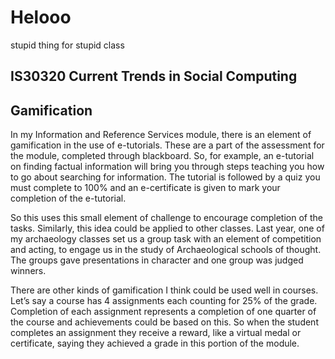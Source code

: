 Helooo
======

stupid thing for stupid class

IS30320 Current Trends in Social Computing
------------------------------------------
Gamification
------------
In my Information and Reference Services module, there is an element of gamification in the use of e-tutorials. These are a part of the assessment for the module, completed through blackboard. So, for example, an e-tutorial on finding factual information will bring you through steps teaching you how to go about searching for information. The tutorial is followed by a quiz you must complete to 100% and an e-certificate is given to mark your completion of the e-tutorial.

So this uses this small element of challenge to encourage completion of the tasks. Similarly, this idea could be applied to other classes. Last year, one of my archaeology classes set us a group task with an element of competition and acting, to engage us in the study of Archaeological schools of thought. The groups gave presentations in character and one group was judged winners.

There are other kinds of gamification I think could be used well in courses. Let’s say a course has 4 assignments each counting for 25% of the grade. Completion of each assignment represents a completion of one quarter of the course and achievements could be based on this. So when the student completes an assignment they receive a reward, like a virtual medal or certificate, saying they achieved a grade in this portion of the module.
